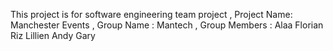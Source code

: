 This project is for software engineering team project ,
Project Name: Manchester Events ,
Group Name : Mantech ,
Group Members :
Alaa
Florian
Riz
Lillien
Andy
Gary